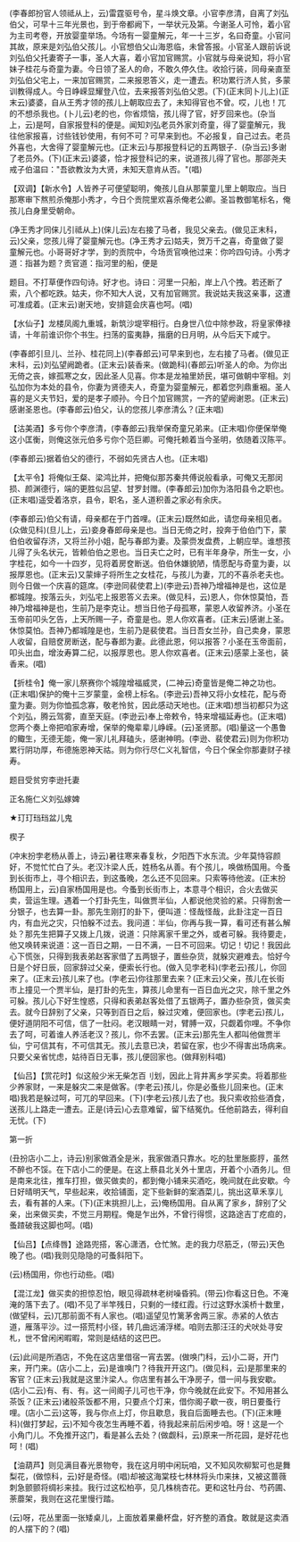 <!-- { "loadSidebar": true } -->
(李春郎扮官人领祗从上，云)雷霆驱号令，星斗焕文章。小官李彦清，自离了刘弘伯父，可早十三年光景也，到于帝都阙下，一举状元及第。今谢圣人可怜，着小官为主司考卷，开放婴童举场。今场有一婴童解元，年一十三岁，名曰奇童。小官问其故，原来是刘弘伯父孩儿。小官想伯父山海恩临，未曾答报。小官圣人跟前诉说刘弘伯父托妻寄子一事，圣人大喜，着小官加官赐赏。小官就与母亲说知，将小官妹子桂花与奇童为妻。今日领了圣人的命，不敢久停久住。收拾行装，同母亲直至刘弘伯父宅上，一来加官赐赏，二来报恩答义，走一遭去。积功累行济人贫，多蒙训教得成人。今日峥嵘显耀登八位，去来报答刘弘伯父恩。(下)(正末同卜儿上)(正末云)婆婆，自从王秀才领的孩儿上朝取应去了，未知得官也不曾。哎，儿也！兀的不想杀我也。(卜儿云)老的也，你省烦恼，孩儿得了官，好歹回来也。(杂当上，云)是呵，自家报登科的便是。闻知刘弘老员外家刘奇童，得了婴童解元，我往他家报喜，讨些钱钞使用，有何不可？可早来到也。不必报复，自己过去。老员外喜也，大舍得了婴童解元也。(正末云)与那报登科记的五两银子．(杂当云)多谢了老员外。(下)(正末云)婆婆，恰才报登科记的来，说道孩儿得了官也。那邵尧夫戒子伯温曰："吾欲教汝为大贤，未知天意肯从否。"(唱)

【双调】【新水令】人皆养子可便望聪明，俺孩儿自从那蒙童儿里上朝取应。当日那寒审下熬煎杀俺那小秀才，今日个贡院里欢喜杀俺老公卿。圣旨教御笔标名，俺孩儿白身里受朝命。

(净王秀才同俫儿引祗从上)(俫儿云)左右接了马者，我见父亲去。(做见正末科，云)父亲，您孩儿得了婴童解元也。(净王秀才云)姑夫，贺万千之喜，奇童做了婴童解元也。小哥哥好才学，到的贡院中，今场贡官唤他过来：你吟四句诗。小秀才道：指甚为题？贡官道：指河里的船，便是

题目。不打草便作四句诗。好才也。诗曰：河里一只船，岸上八个拽。若还断了索，八个都吃跌。姑夫，你不知大人说，又有加官赐赏。我说姑夫我这亲事，这遭可准成着。(正末云)谢天地，安排筵会庆喜也呵。(唱)

【水仙子】龙楼凤阁九重城，新筑沙堤宰相行。白身世八位中除参政，将皇家俸禄请，十年前谁识你个书生。扫荡的蛮夷静，揩磨的日月明，从今后天下咸宁。

(李春郎引旦儿、兰孙、桂花同上)(李春郎云)可早来到也，左右接了马者。(做见正末科，云)刘弘望阙跪者。(正末云)装香来。(做跪科)(春郎云)听圣人的命。为你出无倚之丧，嫁孤寒之女，因此圣人见喜。你本是龙袖里娇民，堪可做朝中宰相。刘弘加你为本处的县令，你妻为贤德夫人，奇童为婴童解元，都着您列鼎重裀。圣人喜的是义夫节妇，爱的是孝子顺孙。今日个加官赐赏，一齐的望阙谢恩。(正末云)感谢圣恩也。(李春郎云)伯父，认的您孩儿李彦清么？(正末唱)

【沽美酒】多亏你个李彦清，(李春郎云)我举保奇童兄弟来。(正末唱)你便保举俺这小匡衡，则俺这张元伯多亏你个范巨卿。可俺托赖着当今圣明，依随着汉陈平。

(李春郎云)据着伯父的德行，不弱如先贤古人也。(正末唱)

【太平令】将俺似王粲、梁鸿比并，把俺似那苏秦共傅说般看承，可俺又无那闵损、颜渊德行，端的更胜似吕望、甘罗封赠。(李春郎云)加你为洛阳县令之职也。(正末唱)遥受着洛京，县令，职名，圣人道积善之家必有余庆。

(李春郎云)伯父有请，母亲都在于门首哩。(正末云)既然如此，请您母亲相见者。(众做见科)(旦儿上，云)妾身春郎母亲是也。当日无倚之时，投奔于伯伯门下，蒙伯伯收留存济，又将兰孙小姐，配与春郎为妻。及蒙赍发盘费，上朝应举。谁想孩儿得了头名状元，皆赖伯伯之恩也。当日夫亡之时，已有半年身孕，所生一女，小字桂花，如今一十四岁，见将着房奁断送。伯伯休嫌貌陋，情愿配与奇童为妻，以报厚恩也。(正末云)又蒙婶子将所生之女桂花，与孩儿为妻，兀的不喜杀老夫也。则今日做一个庆喜的筵席。(李逊同裴使君上)(李逊云)吾神乃增福神是也，这位是都城隍。按落云头，刘弘宅上报恩答义去来。(做见科，云)恩人，你休惊莫怕，吾神乃增福神是也，生前乃是李克让。想当日他子母孤寒，蒙恩人收留养济。小圣在玉帝前叩头乞告，上天所赐一子，奇童是也。恩人你欢喜者。(正末云)感谢上圣。休惊莫怕。吾神乃都城隍是也，生前乃是裴使君。当日吾女兰孙，自己卖身，蒙恩人收留，自赔奁房断送，配与春郎为妻。此德此恩，何以报答？小圣在玉帝面前，叩头出血，增汝寿算二纪，以报厚恩也。恩人你欢喜者。(正末云)感蒙上圣也，装香来。(唱)

【折桂令】俺一家儿祭赛你个城隍增福威灵，(二神云)奇童皆是俺二神之功也。(正末唱)保护的俺十三岁蒙童，金榜上标名。(李逊云)吾神又将小女桂花，配与奇童为妻。则为你恤孤念寡，敬老怜贫，因此感动天地也。(正末唱)想当初都只为这个刘弘，腾云驾雾，直至天庭。(李逊云)奉上帝敕令，特来增福延寿也。(正末唱)您两个奏上帝把咱家寿增，保举的俺辈辈儿峥嵘。(云)圣贤那。(唱)量这一个愚鲁的鲰生，无德无能，俺一家儿礼拜磕头，感谢神明。(李逊、裴使君云)则为你积功累行阴功厚，布德施恩神天祜。则为你行尽仁义礼智信，今日个保全你那妻财子禄寿。

题目受贫穷李逊托妻

正名施仁义刘弘嫁婢
　




★玎玎珰珰盆儿鬼

楔子

(冲末扮孛老杨从善上，诗云)暑往寒来春复秋，夕阳西下水东流。少年莫恃容颜好，不觉忙忙白了头。老汉汴梁人氏，姓杨名从善。有个孩儿，唤做杨国用。今蚤到长街市上，寻个相识去，到这蚤晚，怎么还不见回来。只索等待他波。(正末扮杨国用上，云)自家杨国用是也。今蚤到长街市上，本意寻个相识，合火去做买卖，营运生理。遇着一个打卦先生，叫做贾半仙，人都说他灵验的紧。只得割舍一分银子，也去算一卦。那先生刚打的卦下，便叫道：怪哉怪哉，此卦注定一百日内，有血光之灾，只怕躲不过去。我问道：半仙，你再与我一算，看可还有甚么解处？那先生把算子又拨上几拨，说道：只除离家千里之外，或者可躲。我待要走，他又唤转来说道：这一百日之期，一日不满，一日不可回来。切记！切记！我因此心下慌张，只得到我表弟赵客家借了五两银子，置些杂货，就躲灾避难去。恰好今日是个好日辰，回家辞过父亲，便索长行也。(做入见孛老科)(孛老云)孩儿，你回来了。(正末云)孩儿来了也。(孛老云)你往那里去来？(正末云)父亲，孩儿在长街市上撞见一个贾半仙，是打卦的先生，算孩儿命里有一百日血光之灾，除千里之外可躲。孩儿心下好生惶惑，只得和表弟赵客处借了五银两子，置办些杂货，做买卖去。就今日辞别了父亲，只等到百日之后，躲过灾难，便回家也。(孛老云)孩儿，便好道阴阳不可信，信了一肚闷。老汉眼睛一对，臂膊一双，只觑着你哩。不争你去了呵，可着谁人养活老汉？孩儿，你不去罢。(正末云)那先生人都叫他做贾半仙，宁可信其有，不可信其无。孩儿去意已决，若留在家，也少不得害出场病来。只要父亲省忧虑，姑待百日无事，孩儿便回家也。(做拜别科唱)

【仙吕】【赏花时】似这般少米无柴怎百刂划，因此上背井离乡学买卖。将着那些少养家财，一来是躲灾二来是做客。(孛老云)孩儿，你是必蚤些儿回来也。(正末唱)我若是躲过呵，可兀的早回来。(下)(孛老云)孩儿去了也。我只索收拾些酒食，送孩儿上路走一遭去。正是(诗云)心去意难留，留下结冤仇。任他前路去，得利自无忧。(下)


第一折

(丑扮店小二上，诗云)别家做酒全是米，我家做酒只靠水。吃的肚里胀膨脝，虽然不醉也不馁。在下店小二的便是。在这上蔡县北关外十里店，开着个小酒务儿。但是南来北往，推车打担，做买做卖的，都到俺小铺来买酒吃，晚间就在此安歇。今日好晴明天气，早些起来，收拾铺面，定下些新鲜的案酒菜儿，挑出这草禾享儿去，看有甚的人来。(下)(正末挑担儿上，云)俺杨国用。自从离了家乡，辞别了父亲，出来做买卖，不觉三月期程。俺是乍出外，不曾行得惯，这路途吉丁疙疸的，蚤蹅破我这脚也呵。(唱)

【仙吕】【点绛唇】途路兜搭，客心潇洒，仓忙煞。走的我力尽筋乏，(带云)天色晚了也。(唱)我则见隐隐的可蚤斜阳下。

(云)杨国用，你也行动些。(唱)

【混江龙】做买卖的担惊忍怕，眼见得疏林老树噪昏鸦。(带云)你看这日色。不淹淹的落下去了。(唱)不见了半竿残日，只剩的一缕红霞。行过这野水溪桥十数里，(做望科，云)兀那前面不有人家也。(唱)遥望见竹篱茅舍两三家。赤紧的人依古道，雁落平沙。过一搭荒村小径，转几曲远浦浮槎。咱则去那汪汪的犬吠处寻安札，世不曾闲闲暇暇，常则是结结的这巴巴。

(云)此间是所酒店，不免在这店里借宿一宵去罢。(做唤门科，云)小二哥，开门来，开门来。(店小二上，云)是谁唤门？待我开开这门。(做见科，云)是那里来的客官？(正末云)我就是这里汴梁人。你店里有甚么干净房子，借一间与我安歇。(店小二云)有、有、有。这一间阁子儿可也干净，你今晚就在此安下。不知用甚么茶饭？(正末云)诸般茶饭都不用，只要点个灯来，借你阁子歇一夜，明日要蚤行哩。(店小二云)这等，我与你点上灯，你且歇息，我自后面睡去也。(下)(正末睡科)(做打梦起，云)不知今夜怎生再睡不着，待我起来前后闲步咱。呀！这是一个小角门儿。不免推开这门，看是甚么去处？(做觑科，云)原来一所花园，是好花也呵！(唱)

【油葫芦】则见满目春光景物夸，我在这月明中闲玩咱，又不知风吹柳絮可也是舞梨花，(做惊科，云)好是奇怪。(唱)却被这海棠枝七林林将头巾来抹，又被这蔷薇刺急颤颤将绸衫来挂。我行过这松柏亭，见几株桃杏花。更和这牡丹台、芍药圃、荼蘼架，我则在这花里慢行踏。

(云)呀，花丛里面一张矮桌儿，上面放着果罍杯盘，好齐整的酒食。敢就是这卖酒的人摆下的？(唱)

